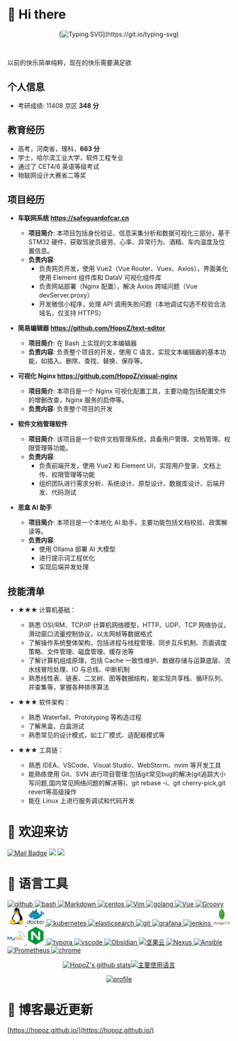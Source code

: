 # 👋 Hi there

<div align="center">

[![Typing SVG](https://readme-typing-svg.herokuapp.com?font=Handlee&center=true&vCenter=true&width=500&height=60&lines=God+said,+Let+there+be+light:+and+there+was+light.)](https://git.io/typing-svg)



<img src="https://camo.githubusercontent.com/82291b0fe831bfc6781e07fc5090cbd0a8b912bb8b8d4fec0696c881834f81ac/68747470733a2f2f70726f626f742e6d656469612f394575424971676170492e676966"
width="800"  height="3">

</div>


以前的快乐简单纯粹，现在的快乐需要满足欲

## 个人信息

- 考研成绩: 11408 京区 **348 分**

## 教育经历

- 高考，河南省，理科，**663 分**
- 学士，哈尔滨工业大学，软件工程专业
- 通过了 CET4/6 英语等级考试
- 物联网设计大赛省二等奖

## 项目经历

- **车联网系统 https://safeguardofcar.cn**
  - **项目简介**: 本项目包括身份验证、信息采集分析和数据可视化三部分，基于 STM32 硬件，获取驾驶员疲劳、心率、异常行为、酒精、车内温度及位置信息。
  - **负责内容**:
    - 负责网页开发，使用 Vue2（Vue Router、Vuex、Axios），界面美化使用 Element 组件库和 DataV 可视化组件库
    - 负责网站部署（Nginx 配置），解决 Axios 跨域问题（Vue devServer.proxy）
    - 开发微信小程序，处理 API 调用失败问题（本地调试勾选不校验合法域名，仅支持 HTTPS）

- **简易编辑器 https://github.com/HopoZ/text-editor**
  - **项目简介**: 在 Bash 上实现的文本编辑器
  - **负责内容**: 负责整个项目的开发，使用 C 语言，实现文本编辑器的基本功能，如插入、删除、查找、替换、保存等。

- **可视化 Nginx https://github.com/HopoZ/visual-nginx**
  - **项目简介**: 本项目是一个 Nginx 可视化配置工具，主要功能包括配置文件的增删改查，Nginx 服务的启停等。
  - **负责内容**: 负责整个项目的开发

- **软件文档管理软件**
  - **项目简介**: 该项目是一个软件文档管理系统，具备用户管理、文档管理、权限管理等功能。
  - **负责内容**:
    - 负责前端开发，使用 Vue2 和 Element UI，实现用户登录、文档上传、权限管理等功能
    - 组织团队进行需求分析、系统设计、原型设计、数据库设计、后端开发、代码测试

- **思盒 AI 助手**
  - **项目简介**: 本项目是一个本地化 AI 助手，主要功能包括文档校验、政策解读等。
  - **负责内容**:
    - 使用 Ollama 部署 AI 大模型
    - 进行提示词工程优化
    - 实现后端并发处理

## 技能清单

- ★★★ 计算机基础：
  - 熟悉 OSI/RM、TCP/IP 计算机网络模型，HTTP、UDP、TCP 网络协议，滑动窗口流量控制协议，以太网帧等数据格式
  - 了解操作系统整体架构，包括进程与线程管理、同步互斥机制、页面调度策略、文件管理、磁盘管理、缓存池等
  - 了解计算机组成原理，包括 Cache 一致性维护、数据存储与运算底层、流水线冒险处理、IO 与总线、中断机制
  - 熟悉线性表、链表、二叉树、图等数据结构，能实现共享栈、循环队列、并查集等，掌握各种排序算法

- ★★★ 软件架构：
  - 熟悉 Waterfall、Prototyping 等构造过程
  - 了解黑盒、白盒测试
  - 熟悉常见的设计模式，如工厂模式、适配器模式等

- ★★★ 工具链：
  - 熟悉 IDEA、VSCode、Visual Studio、WebStorm、nvim 等开发工具
  - 能熟练使用 Git、SVN 进行项目管理:包括git常见bug的解决(git追踪大小写问题,国内常见网络问题的解决等)、git rebase -i、git cherry-pick,git revert等高级操作
  - 能在 Linux 上进行服务调试和代码开发

# 🤗 欢迎来访



[![Mail Badge](https://img.shields.io/badge/-phmath41@gmail.com-c14438?style=flat&logo=Gmail&logoColor=white&link=mailto:phmath41@gmail.com)](mailto:phmath41@gmail.com)
[![](https://img.shields.io/github/stars/HopoZ?color=fefb7b&logo=Undertale)](https://github-readme-stats-git-masterorgs-github-readme-stats-team.vercel.app/api?username=HopoZ&include_orgs=true&hide_title=false&hide_border=true&show_icons=true&include_all_commits=true&line_height=20&bg_color=0,EC6C6C,FFD479,FFFC79,73FA79&theme=graywhite&locale=cn)
[![](https://img.shields.io/github/followers/HopoZ?color=27da6b&logo=Handshake)](https://github.com/HopoZ?tab=followers)


# 🧰 语言工具

<a href="https://github.com" target="_blank"> <img src="https://cdn.jsdelivr.net/gh/devicons/devicon/icons/github/github-original.svg" alt="github" width="40" height="40"/> </a><a href="https://apple.com" target="_blank">  </a><a href="https://www.gnu.org/software/bash/" target="_blank"> <img src="https://www.vectorlogo.zone/logos/gnu_bash/gnu_bash-icon.svg" alt="bash" width="40" height="40"/> </a><a href="https://www.markdownguide.org/" target="_blank"> <img src="https://cdn.jsdelivr.net/gh/devicons/devicon/icons/markdown/markdown-original.svg" alt="Markdown" width="40" height="40"/> </a><a href="https://www.centos.org/" target="_blank"> <img src="https://cdn.jsdelivr.net/gh/devicons/devicon/icons/centos/centos-original.svg" alt="centos" width="40" height="40"/> </a><a href="https://www.vim.org/" target="_blank"> <img src="https://cdn.jsdelivr.net/gh/devicons/devicon/icons/vim/vim-original.svg" alt="Vim" width="40" height="40"/> </a><a href="https://github.com/golang/go" target="_blank"> <img src="https://cdn.jsdelivr.net/gh/devicons/devicon/icons/go/go-original.svg" alt="golang" width="40" height="40"/> </a><a href="https://cn.vuejs.org/index.html" target="_blank"> <img src="https://cdn.jsdelivr.net/gh/devicons/devicon/icons/vuejs/vuejs-original.svg" alt="Vue" width="40" height="40"/> </a> <a href="https://groovy-lang.org/" target="_blank"> <img src="https://cdn.jsdelivr.net/gh/devicons/devicon/icons/groovy/groovy-original.svg" alt="Groovy" width="40" height="40"/> </a> <a href="https://www.linux.org/" target="_blank"> <img src="https://raw.githubusercontent.com/devicons/devicon/master/icons/linux/linux-original.svg" alt="linux" width="40" height="40"/> </a> <a href="https://www.docker.com/" target="_blank"> <img src="https://raw.githubusercontent.com/devicons/devicon/master/icons/docker/docker-original-wordmark.svg" alt="docker" width="40" height="40"/> </a> <a href="https://kubernetes.io" target="_blank"> <img src="https://www.vectorlogo.zone/logos/kubernetes/kubernetes-icon.svg" alt="kubernetes" width="40" height="40"/> </a> <a href="https://www.elastic.co" target="_blank"> <img src="https://www.vectorlogo.zone/logos/elastic/elastic-icon.svg" alt="elasticsearch" width="40" height="40"/> </a> <a href="https://git-scm.com/" target="_blank"> <img src="https://www.vectorlogo.zone/logos/git-scm/git-scm-icon.svg" alt="git" width="40" height="40"/> </a> <a href="https://grafana.com" target="_blank"> <img src="https://www.vectorlogo.zone/logos/grafana/grafana-icon.svg" alt="grafana" width="40" height="40"/> </a> <a href="https://www.jenkins.io" target="_blank"> <img src="https://www.vectorlogo.zone/logos/jenkins/jenkins-icon.svg" alt="jenkins" width="40" height="40"/> </a> <a href="https://www.mongodb.com/" target="_blank"> <img src="https://raw.githubusercontent.com/devicons/devicon/master/icons/mongodb/mongodb-original-wordmark.svg" alt="mongodb" width="40" height="40"/> </a>
<a href="https://www.mysql.com/" target="_blank"> <img src="https://raw.githubusercontent.com/devicons/devicon/master/icons/mysql/mysql-original-wordmark.svg" alt="mysql" width="40" height="40"/> </a><a href="https://www.nginx.com" target="_blank"> <img src="https://raw.githubusercontent.com/devicons/devicon/master/icons/nginx/nginx-original.svg" alt="nginx" width="40" height="40"/> </a><a href="https://typora.io" target="_blank"> <img src="https://typora.io/img/favicon-64.png" alt="typora" width="40" height="40"/> </a><a href="https://code.visualstudio.com/" target="_blank"> <img src="https://cdn.jsdelivr.net/gh/devicons/devicon/icons/vscode/vscode-original.svg" alt="vscode" width="40" height="40"/> </a><a href="https://obsidian.md/" target="_blank"> <img src="https://obsidian.md/favicon.ico" alt="Obsidian" width="40" height="40"/> </a><a href="https://www.jianguoyun.com/" target="_blank"> <img src="https://www.jianguoyun.com/favicon.ico" alt="坚果云" width="40" height="40"/> </a> <a href="https://u.tools" target="_blank">  <img src="https://www.sonatype.com/hubfs/2019%20Product%20logo/Product%20Logo%20SVGs/NexusRepo_Icon.svg" alt="Nexus" width="40" height="40"/> </a><a href="https://www.ansible.com/" target="_blank"> <img src="https://cdn.jsdelivr.net/gh/devicons/devicon/icons/ansible/ansible-original.svg" alt="Ansible" width="40" height="40"/> </a><a href="https://prometheus.io/" target="_blank"> <img src="https://cdn.jsdelivr.net/gh/devicons/devicon/icons/prometheus/prometheus-original.svg" alt="Prometheus" width="40" height="40"/> </a> <a href="https://github.com/ripperhe/Bob" target="_blank">  </a><a href="https://www.google.com/chrome/" target="_blank"> <img src="https://cdn.jsdelivr.net/gh/devicons/devicon/icons/chrome/chrome-original.svg" alt="chrome" width="40" height="40"/> </a>

<div align="center">


[![HopoZ's github stats](https://github-readme-stats-git-masterorgs-github-readme-stats-team.vercel.app/api?username=HopoZ&include_orgs=true&hide_title=false&hide_border=true&show_icons=true&include_all_commits=true&line_height=20&bg_color=0,EC6C6C,FFD479,FFFC79,73FA79&theme=graywhite&locale=cn)](https://github-readme-stats-git-masterorgs-github-readme-stats-team.vercel.app/api?username=HopoZ&include_orgs=true&hide_title=false&hide_border=true&show_icons=true&include_all_commits=true&line_height=20&bg_color=0,EC6C6C,FFD479,FFFC79,73FA79&theme=graywhite&locale=cn)[![主要使用语言](https://github-readme-stats.vercel.app/api/top-langs/?username=HopoZ&hide_title=false&hide=c&hide_border=true&layout=compact&bg_color=0,73FA79,73FDFF,D783FF&theme=graywhite&locale=cn)](https://github-readme-stats.vercel.app/api/top-langs/?username=HopoZ&hide_title=false&hide=c&hide_border=true&layout=compact&bg_color=0,73FA79,73FDFF,D783FF&theme=graywhite&locale=cn)

[![profile](https://github-profile-trophy.vercel.app/?username=HopoZ&theme=algolia&column=8)](https://github-profile-trophy.vercel.app/?username=HopoZ&theme=algolia&column=8)

</div>

</details>

# 📝 博客最近更新

[https://hopoz.github.io/](https://hopoz.github.io/)

